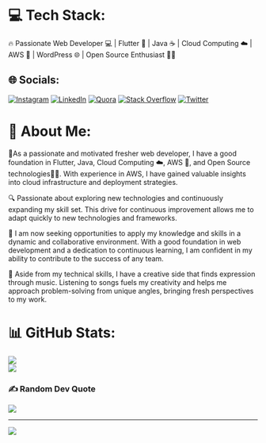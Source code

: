 # 💻 Tech Stack:
🔥 Passionate Web Developer 💻 | Flutter 🦋 | Java ☕ | Cloud Computing ☁️ | AWS 🚀 | WordPress 🌐 | Open Source Enthusiast 👨‍💻

## 🌐 Socials:
[![Instagram](https://img.shields.io/badge/Instagram-%23E4405F.svg?logo=Instagram&logoColor=white)](https://instagram.com/_harshu_0026) [![LinkedIn](https://static.vecteezy.com/system/resources/previews/018/930/587/non_2x/linkedin-logo-linkedin-icon-transparent-free-png.png)](https://www.linkedin.com/in/harsh-singh-414a47219/) [![Quora](https://img.shields.io/badge/Quora-%23B92B27.svg?logo=Quora&logoColor=white)](https://quora.com/profile/Harshu) [![Stack Overflow](https://img.shields.io/badge/-Stackoverflow-FE7A16?logo=stack-overflow&logoColor=white)](https://stackoverflow.com/users/user:20692764) [![Twitter](https://img.shields.io/badge/Twitter-%231DA1F2.svg?logo=Twitter&logoColor=white)](https://twitter.com/@HarshSingh0026) 

# 💫 About Me:
🌟As a passionate and motivated fresher web developer, I have a good foundation in Flutter, Java, Cloud Computing ☁️, AWS 🚀, and Open Source technologies👨‍💻. With experience in AWS, I have gained valuable insights into cloud infrastructure and deployment strategies.

🔍 Passionate about exploring new technologies and continuously expanding my skill set. This drive for continuous improvement allows me to adapt quickly to new technologies and frameworks.

💼 I am now seeking opportunities to apply my knowledge and skills in a dynamic and collaborative environment. With a good foundation in web development and a dedication to continuous learning, I am confident in my ability to contribute to the success of any team.

🎵 Aside from my technical skills, I have a creative side that finds expression through music. Listening to songs fuels my creativity and helps me approach problem-solving from unique angles, bringing fresh perspectives to my work.
# 📊 GitHub Stats:
![](https://github-readme-streak-stats.herokuapp.com/?user=harshu0026&theme=dark&hide_border=true)<br/>
![](https://github-readme-stats.vercel.app/api/top-langs/?username=harshu0026&theme=dark&hide_border=true&include_all_commits=false&count_private=false&layout=compact)

### ✍️ Random Dev Quote
![](https://quotes-github-readme.vercel.app/api?type=horizontal&theme=radical)

---
[![](https://visitcount.itsvg.in/api?id=harshu0026&icon=3&color=1)](https://visitcount.itsvg.in)

<!-- Proudly created with GPRM ( https://gprm.itsvg.in ) -->
